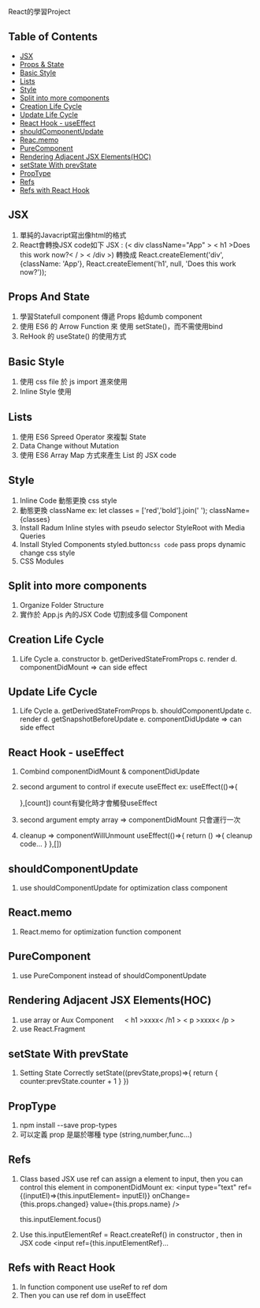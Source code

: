 React的學習Project

## Table of Contents
- [JSX](#jsx)
- [Props & State](#props-and-state)
- [Basic Style](#basic-style)
- [Lists](#sending-feedback)
- [Style](#style)
- [Split into more components](#split)
- [Creation Life Cycle](#creation-life-cycle)
- [Update Life Cycle](#update-life-cycle)
- [React Hook - useEffect](#useEffect)
- [shouldComponentUpdate](#shouldComponentUpdate)
- [Reac.memo](#React.memo)
- [PureComponent](#pure-component)
- [Rendering Adjacent JSX Elements(HOC)](#adjacent)
- [setState With prevState](#setState-prevState)
- [PropType](#prop-type)
- [Refs](#refs)
- [Refs with React Hook](#refs-react-hook)

## JSX

1. 單純的Javacript寫出像html的格式
2. React會轉換JSX code如下
   JSX : (< div className="App" >
          < h1 >Does this work now?< / >
         < /div >)
   轉換成 React.createElement('div', {className: 'App'}, React.createElement('h1', null, 'Does this work now?'));

## Props And State

1. 學習Statefull component 傳遞 Props 給dumb component
2. 使用 ES6 的 Arrow Function 來 使用 setState()，而不需使用bind
3. ReHook 的 useState() 的使用方式

## Basic Style

1. 使用 css file 於 js import 進來使用
2. Inline Style 使用

## Lists

1. 使用 ES6 Spreed Operator 來複製 State
2. Data Change without Mutation
3. 使用 ES6 Array Map 方式來產生 List 的 JSX code

## Style

1. Inline Code 動態更換 css style
2. 動態更換 className
   ex: let classes = ['red','bold'].join(' ');
   className={classes}
3. Install Radum
   Inline styles with pseudo selector
   StyleRoot with Media Queries
4. Install Styled Components
   styled.button`css code`
   pass props dynamic change css style
5. CSS Modules

## Split into more components

1. Organize Folder Structure
2. 實作於 App.js 內的JSX Code 切割成多個 Component

## Creation Life Cycle
1. Life Cycle
   a. constructor
   b. getDerivedStateFromProps
   c. render
   d. componentDidMount => can side effect

## Update Life Cycle
1. Life Cycle
   a. getDerivedStateFromProps
   b. shouldComponentUpdate
   c. render
   d. getSnapshotBeforeUpdate
   e. componentDidUpdate => can side effect

## React Hook - useEffect
1. Combind componentDidMount & componentDidUpdate
2. second argument to control if execute useEffect
   ex: useEffect(()=>{

   },[count])
   count有變化時才會觸發useEffect

3. second argument empty array => componentDidMount 只會運行一次
4. cleanup => componentWillUnmount
   useEffect(()=>{
      return () =>{
         cleanup code...
      }
   },[])

## shouldComponentUpdate
1. use shouldComponentUpdate for optimization class component

## React.memo
1. React.memo for optimization function component

## PureComponent
1. use PureComponent instead of shouldComponentUpdate

## Rendering Adjacent JSX Elements(HOC)
1. use array or Aux Component
 　<Aux>
      < h1 >xxxx< /h1 >
      < p >xxxx< /p >
   </Aux>
2. use React.Fragment

## setState With prevState
1. Setting State Correctly
   setState((prevState,props)=>{
      return {
        counter:prevState.counter + 1
      }
   })

## PropType
1. npm install --save prop-types
2. 可以定義 prop 是屬於哪種 type (string,number,func...)

## Refs
1. Class based JSX use ref can assign a element to input, then you can control this element in componentDidMount
    ex: 
    <input 
      type="text"
      ref={(inputEl)=>{this.inputElement= inputEl}}
      onChange={this.props.changed} 
      value={this.props.name} 
    />

    this.inputElement.focus()
2. Use this.inputElementRef = React.createRef() in constructor
   , then in JSX code <input ref={this.inputElementRef}...

## Refs with React Hook
1. In function component use useRef to ref dom
2. Then you can use ref dom in useEffect